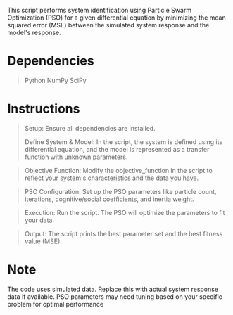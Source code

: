 This script performs system identification using Particle Swarm Optimization (PSO) for a given differential equation by minimizing the mean squared error (MSE) between the simulated system response and the model's response.

 Dependencies
==============
> Python
> NumPy
> SciPy


Instructions
============

  > Setup: Ensure all dependencies are installed.
> 
  > Define System & Model: In the script, the system is defined using its differential equation, and the model is represented as a transfer function with unknown parameters.

  > Objective Function: Modify the objective_function in the script to reflect your system's characteristics and the data you have.

  > PSO Configuration: Set up the PSO parameters like particle count, iterations, cognitive/social coefficients, and inertia weight.

  > Execution: Run the script. The PSO will optimize the parameters to fit your data.

  > Output: The script prints the best parameter set and the best fitness value (MSE).

Note
=================
The code uses simulated data. Replace this with actual system response data if available.
PSO parameters may need tuning based on your specific problem for optimal performance
